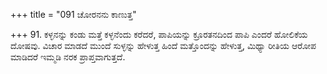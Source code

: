 +++
title = "091 ಚೋರನನು ಕಾಣುತ್ತ"

+++
91. ಕಳ್ಳನನ್ನು ಕಂಡು ಮತ್ತೆ ಕಳ್ಳನೆಂದು ಕರೆದರೆ, ಪಾಪಿಯನ್ನು ಕ್ರೂರತನದಿಂದ ಪಾಪಿ ಎಂದರೆ ಹೋಲಿಕೆಯ ದೋಷವು. ವಿಚಾರ ಮಾಡದೆ ಮುಂದೆ ಸುಳ್ಳನ್ನು ಹೇಳುತ್ತ ಹಿಂದೆ ಮತ್ತೊಂದನ್ನು ಹೇಳುತ್ತ, ಮಿಥ್ಯಾ ರೀತಿಯ ಆರೋಪ ಮಾಡಿದರೆ ಇಮ್ಮಡಿ ನರಕ ಪ್ರಾಪ್ತವಾಗುತ್ತದೆ.